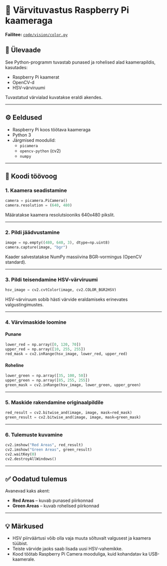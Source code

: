 # 🎨 Värvituvastus Raspberry Pi kaameraga

**Failitee:** [`code/vision/color.py`](https://github.com/SMHerobrine/SG-robot-G1/blob/main/code/vision/color.py)

## 🧾 Ülevaade

See Python-programm tuvastab punased ja rohelised alad kaamerapildis, kasutades:
- Raspberry Pi kaamerat
- OpenCV-d
- HSV-värviruumi

Tuvastatud värvialad kuvatakse eraldi akendes.

---

## ⚙️ Eeldused

- Raspberry Pi koos töötava kaameraga
- Python 3
- Järgmised moodulid:
  - `picamera`
  - `opencv-python` (cv2)
  - `numpy`

---

## 🔄 Koodi töövoog

### 1. Kaamera seadistamine

```python
camera = picamera.PiCamera()
camera.resolution = (640, 480)
```

Määratakse kaamera resolutsiooniks 640x480 pikslit.

---

### 2. Pildi jäädvustamine

```python
image = np.empty((480, 640, 3), dtype=np.uint8)
camera.capture(image, "bgr")
```

Kaader salvestatakse NumPy massiivina BGR-vormingus (OpenCV standard).

---

### 3. Pildi teisendamine HSV-värviruumi

```python
hsv_image = cv2.cvtColor(image, cv2.COLOR_BGR2HSV)
```

HSV-värviruum sobib hästi värvide eraldamiseks erinevates valgustingimustes.

---

### 4. Värvimaskide loomine

#### Punane

```python
lower_red = np.array([0, 120, 70])
upper_red = np.array([10, 255, 255])
red_mask = cv2.inRange(hsv_image, lower_red, upper_red)
```

#### Roheline

```python
lower_green = np.array([35, 100, 50])
upper_green = np.array([85, 255, 255])
green_mask = cv2.inRange(hsv_image, lower_green, upper_green)
```

---

### 5. Maskide rakendamine originaalpildile

```python
red_result = cv2.bitwise_and(image, image, mask=red_mask)
green_result = cv2.bitwise_and(image, image, mask=green_mask)
```

---

### 6. Tulemuste kuvamine

```python
cv2.imshow("Red Areas", red_result)
cv2.imshow("Green Areas", green_result)
cv2.waitKey(0)
cv2.destroyAllWindows()
```

---

## ✅ Oodatud tulemus

Avanevad kaks akent:
- **Red Areas** – kuvab punased piirkonnad
- **Green Areas** – kuvab rohelised piirkonnad

---

## 💡 Märkused

- HSV piirväärtusi võib olla vaja muuta sõltuvalt valgusest ja kaamera tüübist.
- Teiste värvide jaoks saab lisada uusi HSV-vahemikke.
- Kood töötab Raspberry Pi Camera mooduliga, kuid kohandatav ka USB-kaamerale.
